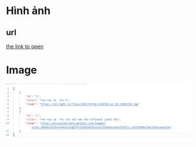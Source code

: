 # Hình ảnh 

## url

[the link to open](http://localhost/wordpress/wp-json/wp/projects)

# Image

![alt text](./img/api.PNG)
